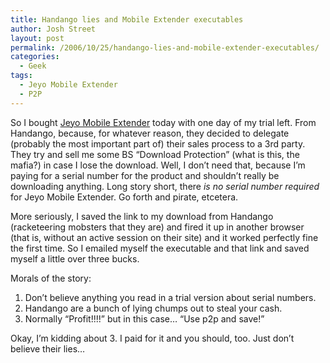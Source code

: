 ```yaml
---
title: Handango lies and Mobile Extender executables
author: Josh Street
layout: post
permalink: /2006/10/25/handango-lies-and-mobile-extender-executables/
categories:
  - Geek
tags:
  - Jeyo Mobile Extender
  - P2P
---
```

So I bought [Jeyo Mobile Extender][1] today with one day of my trial left. From Handango, because, for whatever reason, they decided to delegate (probably the most important part of) their sales process to a 3rd party. They try and sell me some BS &#8220;Download Protection&#8221; (what is this, the mafia?) in case I lose the download. Well, I don&#8217;t need that, because I&#8217;m paying for a serial number for the product and shouldn&#8217;t really be downloading anything. Long story short, there *is no serial number required* for Jeyo Mobile Extender. Go forth and pirate, etcetera.

More seriously, I saved the link to my download from Handango (racketeering mobsters that they are) and fired it up in another browser (that is, without an active session on their site) and it worked perfectly fine the first time. So I emailed myself the executable and that link and saved myself a little over three bucks.

Morals of the story:

1.  Don&#8217;t believe anything you read in a trial version about serial numbers.
2.  Handango are a bunch of lying chumps out to steal your cash.
3.  Normally &#8220;Profit!!!!&#8221; but in this case&#8230; &#8220;Use p2p and save!&#8221;

Okay, I&#8217;m kidding about 3. I paid for it and you should, too. Just don&#8217;t believe their lies&#8230;

 [1]: http://www.jeyo.com/extender.asp